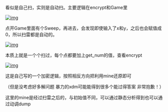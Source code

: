 看似是自己扫，实则是自动扫。主要逻辑在encrypt和Game里

[![img](./1/3151976-20230427120011062-612930768.png)](https://img2023.cnblogs.com/blog/3151976/202304/3151976-20230427120011062-612930768.png)

点开Game里面有个Sweep，再进去，会发现即使输入了x和y，之后也会赋值成0，所以扫雷都是自动的。

[![img](./1/3151976-20230427120010642-60285087.png)](https://img2023.cnblogs.com/blog/3151976/202304/3151976-20230427120010642-60285087.png)

本质上就是一个个扫过，每个点都要加上get_num的值，查看encrypt

[![img](./1/3151976-20230427120010251-931157607.png)](https://img2023.cnblogs.com/blog/3151976/202304/3151976-20230427120010251-931157607.png)

这是自己写的一个加密逻辑，按照相反方向把利用mine还原即可

（但是没考虑好多解问题 暴力的xdm可能能得到很多个能过得答案 非常抱歉！）

这里的mine是经过扫雷之后的，与初始值不同，可以通过静态分析得到也可以通过动调dump

